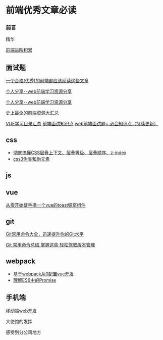 # 前端优秀文章必读

### 前言

精华

[前端进阶积累](<http://obkoro1.com/web_accumulate/>)

## 面试题

[一个合格(优秀)的前端都应该阅读这些文章](https://juejin.im/post/5d387f696fb9a07eeb13ea60)

[个人分享--web前端学习资源分享](https://juejin.im/post/5a0c1956f265da430a501f51#heading-17)

[个人分享--web前端学习资源分享](https://segmentfault.com/a/1190000010880049)

[史上最全的前端资源大汇总](<https://www.jianshu.com/p/6cb49271cd2a#>)

[VUE学习目录汇总](https://www.cnblogs.com/whyue/p/6813423.html)
[前端面试知识点](https://www.jianshu.com/p/63e3911dfb93?tdsourcetag=s_pcqq_aiomsg)
[web前端面试题+ 必会知识点（持续更新）](https://www.jianshu.com/p/26cf596f22fa)


## css

- [彻底搞懂CSS层叠上下文、层叠等级、层叠顺序、z-index](<https://juejin.im/post/5b876f86518825431079ddd6>)
- [css3伪类和伪元素](https://segmentfault.com/a/1190000019912883)

## js

## vue

[从零开始徒手撸一个vue的toast弹窗组件](<https://blog.csdn.net/linminghe/article/details/80284574>)

## git

[Git常用命令大全，迅速提升你的Git水平](<https://mp.weixin.qq.com/s/hYjGyIdLK3UCEVF0lRYRCg>)

[Git 常用命令总结,掌握这些,轻松驾驭版本管理](https://mp.weixin.qq.com/s/1dJOdRfuBTRD_XO8Kd0Xbg)

## webpack

- [基于webpack从0配置vue开发](https://juejin.im/post/5a0c1956f265da430a501f51#heading-17)
- [理解ES6中的Promise](https://www.cnblogs.com/wangyulue/p/7718554.html)

## 手机端

[移动端web开发](https://www.cnblogs.com/whyue/p/6813423.html)

大使馆的发挥

感受到分公司地方  